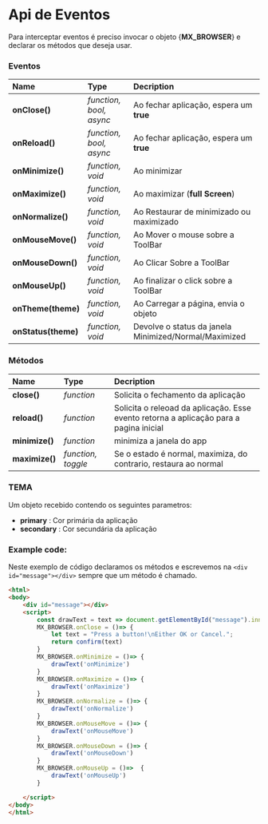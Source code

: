 # Api de Eventos

Para interceptar eventos é preciso invocar o objeto {**MX_BROWSER**} e declarar os métodos que deseja usar.

### Eventos

|  Name | Type  | Decription   |
| :------------ | :------------ | :------------ |
| **onClose()** | *function, bool, async* |  Ao fechar aplicação, espera um **true**  |
| **onReload()** | *function, bool, async* |  Ao fechar aplicação, espera um **true**  |
| **onMinimize()** | *function, void* |  Ao minimizar  |
|**onMaximize()** | *function, void* |  Ao maximizar (**full Screen**)  |
|**onNormalize()** | *function, void* |  Ao Restaurar de minimizado ou maximizado  |
|**onMouseMove()** | *function, void* |  Ao Mover o mouse sobre a ToolBar |
|**onMouseDown()** | *function, void* |  Ao Clicar Sobre a ToolBar |
|**onMouseUp()**  | *function, void* |  Ao finalizar o click sobre a ToolBar |
|**onTheme(theme)**  | *function, void* |  Ao Carregar a página, envia o objeto |
|**onStatus(theme)**  | *function, void* |  Devolve o status da janela Minimized/Normal/Maximized |


### Métodos
|  Name | Type  | Decription   |
| :------------ | :------------ | :------------ |
| **close()** | *function* |  Solicita o fechamento da aplicação |
| **reload()** | *function* |  Solicita o releoad da aplicação. Esse evento retorna a aplicação para a pagina inicial |
| **minimize()** | *function* | minimiza a janela do app  |
| **maximize()** | *function, toggle* |  Se o estado é normal, maximiza, do contrario, restaura ao normal  |

### TEMA
Um objeto recebido contendo os seguintes parametros:

- **primary** : Cor primária da aplicação
- **secondary** : Cor secundária da aplicação


### Example code:
Neste exemplo de código declaramos os métodos e escrevemos na `<div id="message"></div>`  sempre que um método é chamado.

```html
<html>
<body>
    <div id="message"></div>
    <script>
        const drawText = text => document.getElementById("message").innerText = text;
        MX_BROWSER.onClose = ()=> {
            let text = "Press a button!\nEither OK or Cancel.";
            return confirm(text)
        }
        MX_BROWSER.onMinimize = ()=> {
            drawText('onMinimize')
        }
        MX_BROWSER.onMaximize = ()=> {
            drawText('onMaximize')
        }
        MX_BROWSER.onNormalize = ()=> {
            drawText('onNormalize')
        }
        MX_BROWSER.onMouseMove = ()=> {
            drawText('onMouseMove')
        }
        MX_BROWSER.onMouseDown = ()=> {
            drawText('onMouseDown')
        }
        MX_BROWSER.onMouseUp = ()=>  {
            drawText('onMouseUp')
        }

    </script>
</body>
</html>
```
